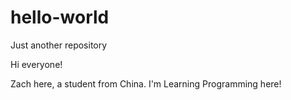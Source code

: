 # hello-world
Just another repository

Hi everyone!

Zach here, a student from China. I'm Learning Programming here!
